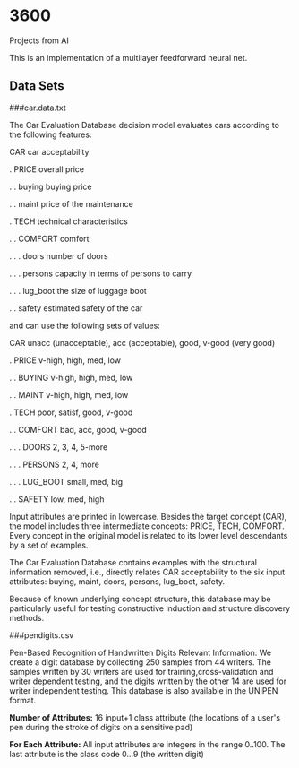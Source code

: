 3600
====

Projects from AI

This is an implementation of a multilayer feedforward neural net.

Data Sets
------------
###car.data.txt

The Car Evaluation Database decision model evaluates cars according to the following features:

   CAR                      car acceptability
   
   . PRICE                  overall price
   
   . . buying               buying price
   
   . . maint                price of the maintenance
   
   . TECH                   technical characteristics
   
   . . COMFORT              comfort
   
   . . . doors              number of doors
   
   . . . persons            capacity in terms of persons to carry
   
   . . . lug_boot           the size of luggage boot
   
   . . safety               estimated safety of the car
   
and can use the following sets of values:

   CAR              unacc (unacceptable), acc (acceptable), good, v-good (very good)
   
   . PRICE          v-high, high, med, low
   
   . . BUYING       v-high, high, med, low
   
   . . MAINT        v-high, high, med, low
   
   . TECH           poor, satisf, good, v-good
   
   . . COMFORT      bad, acc, good, v-good
   
   . . . DOORS      2, 3, 4, 5-more
   
   . . . PERSONS    2, 4, more
   
   . . . LUG_BOOT   small, med, big
   
   . . SAFETY       low, med, high
   

Input attributes are printed in lowercase. Besides the target concept (CAR), the model includes three intermediate concepts: PRICE, TECH, COMFORT. Every concept in the original model is related to its lower level descendants by a set of examples.

The Car Evaluation Database contains examples with the structural information removed, i.e., directly relates CAR acceptability to the six input attributes: buying, maint, doors, persons, lug_boot, safety. 

Because of known underlying concept structure, this database may be particularly useful for testing constructive induction and structure discovery methods. 

###pendigits.csv

Pen-Based Recognition of Handwritten Digits
Relevant Information:
We create a digit database by collecting 250 samples from 44 writers. The samples written by 30 writers are used for training,cross-validation and writer dependent testing, and the digits written by the other 14 are used for writer independent testing. This database is also available in the UNIPEN format.

**Number of Attributes:**
 16 input+1 class attribute (the locations of a user's pen during the stroke of digits on a sensitive pad)

**For Each Attribute:**
All input attributes are integers in the range 0..100.
The last attribute is the class code 0...9 (the written digit)

